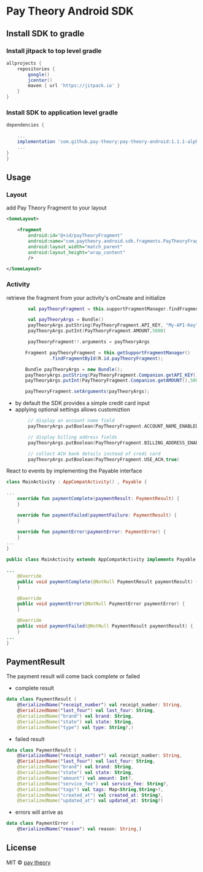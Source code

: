 # Pay Theory Android SDK

## Install SDK to gradle

### Install jitpack to top level gradle

```gradle
allprojects {
    repositories {
        google()
        jcenter()
        maven { url 'https://jitpack.io' }
    }
}
```

### Install SDK to application level gradle

```gradle
dependencies {

    ...
    implementation 'com.github.pay-theory:pay-theory-android:1.1.1-alpha'
    ...
}
}
```

## Usage

### Layout

add Pay Theory Fragment to your layout

```xml
<SomeLayout>

    <fragment
        android:id="@+id/payTheoryFragment"
        android:name="com.paytheory.android.sdk.fragments.PayTheoryFragment"
        android:layout_width="match_parent"
        android:layout_height="wrap_content"
        />

</SomeLayout>
```

### Activity

retrieve the fragment from your activity's onCreate and initialize

```Kotlin
        val payTheoryFragment = this.supportFragmentManager.findFragmentById(R.id.payTheoryFragment)

        val payTheoryArgs = Bundle()
        payTheoryArgs.putString(PayTheoryFragment.API_KEY, "My-API-Key")
        payTheoryArgs.putInt(PayTheoryFragment.AMOUNT,5000)

        payTheoryFragment!!.arguments = payTheoryArgs
```

```Java
       Fragment payTheoryFragment = this.getSupportFragmentManager()
                .findFragmentById(R.id.payTheoryFragment);

       Bundle payTheoryArgs = new Bundle();
       payTheoryArgs.putString(PayTheoryFragment.Companion.getAPI_KEY(), "My-API-Key");
       payTheoryArgs.putInt(PayTheoryFragment.Companion.getAMOUNT(),5000);

       payTheoryFragment.setArguments(payTheoryArgs);
```

 * by default the SDK provides a simple credit card input
 * applying optional settings allows customiztion

```Kotlin
        // display an account name field
        payTheoryArgs.putBoolean(PayTheoryFragment.ACCOUNT_NAME_ENABLED,true)

        // display billing address fields
        payTheoryArgs.putBoolean(PayTheoryFragment.BILLING_ADDRESS_ENABLED,true)

        // collect ACH bank details instead of credi card
        payTheoryArgs.putBoolean(PayTheoryFragment.USE_ACH,true)
```

React to events by implementing the Payable interface

```Kotlin
class MainActivity : AppCompatActivity() , Payable {

...
    override fun paymentComplete(paymentResult: PaymentResult) {
    }

    override fun paymentFailed(paymentFailure: PaymentResult) {
    }

    override fun paymentError(paymentError: PaymentError) {
    }
...
}
```

```Java
public class MainActivity extends AppCompatActivity implements Payable {

...
    @Override
    public void paymentComplete(@NotNull PaymentResult paymentResult) {
    }

    @Override
    public void paymentError(@NotNull PaymentError paymentError) {
    }

    @Override
    public void paymentFailed(@NotNull PaymentResult paymentResult) {
    }
...
}
```

## PaymentResult

The payment result will come back complete or failed

 * complete result
```Kotlin
data class PaymentResult (
    @SerializedName("receipt_number") val receipt_number: String,
    @SerializedName("last_four") val last_four: String,
    @SerializedName("brand") val brand: String,
    @SerializedName("state") val state: String,
    @SerializedName("type") val type: String?,)
```
 * failed result
```Kotlin
data class PaymentResult (
    @SerializedName("receipt_number") val receipt_number: String,
    @SerializedName("last_four") val last_four: String,
    @SerializedName("brand") val brand: String,
    @SerializedName("state") val state: String,
    @SerializedName("amount") val amount: Int?,
    @SerializedName("service_fee") val service_fee: String?,
    @SerializedName("tags") val tags: Map<String,String>?,
    @SerializedName("created_at") val created_at: String?,
    @SerializedName("updated_at") val updated_at: String?)
```

 * errors will arrive as

```Kotlin
data class PaymentError (
    @SerializedName("reason") val reason: String,)
```

## License

MIT © [pay theory](https://github.com/pay-theory)
